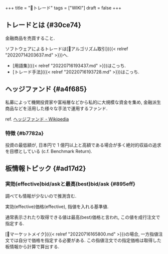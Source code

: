 +++
title = "📝トレード"
tags = ["WIKI"]
draft = false
+++

## トレードとは {#30ce74}

金融商品を売買すること.

ソフトウェアによるトレードは[📝アルゴリズム取引]({{< relref "20220714203637.md" >}})へ.

-   [用語集]({{< relref "20220716193437.md" >}})はこっち.
-   [トレード手法]({{< relref "20220716193728.md" >}})はこっち.


## ヘッジファンド {#a4f685}

私募によって機関投資家や富裕層などから私的に大規模な資金を集め, 金融派生商品などを活用した様々な手法で運用するファンド.

ref. [ヘッジファンド - Wikipedia](http://ja.wikipedia.org/wiki/%E3%83%98%E3%83%83%E3%82%B8%E3%83%95%E3%82%A1%E3%83%B3%E3%83%89)


### 特徴 {#b7782a}

投資の最低額が, 日本円で 1 億円以上と高額である場合が多く絶対的収益の追求を目標としている (c.f. Benchmark Return).


## 板情報トピック {#ad17d2}


### 実効(effective)bid/askと最高(best)bid/ask {#895eff}

調べても情報が少ないので推測含む.

実効(effective)価格(effective), 指値を入れる基準値.

通常表示されたり取得できる値は最高(best)価格と言われ, この値を成行注文で指定する.

[📝マーケットメイク]({{< relref "20220716165800.md" >}})の場合, 一方指値注文では自分で価格を指定する必要がある. この指値注文での指定価格は取得した板情報から計算で算出する.
